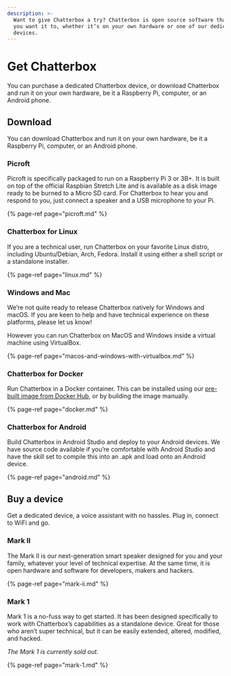 ```yaml
---
description: >-
  Want to give Chatterbox a try? Chatterbox is open source software that runs where
  you want it to, whether it’s on your own hardware or one of our dedicated
  devices.
---
```


# Get Chatterbox

You can purchase a dedicated Chatterbox device, or download Chatterbox and run it on your own hardware, be it a Raspberry Pi, computer, or an Android phone.

## Download

You can download Chatterbox and run it on your own hardware, be it a Raspberry Pi, computer, or an Android phone.

### Picroft

Picroft is specifically packaged to run on a Raspberry Pi 3 or 3B+. It is built on top of the official Raspbian Stretch Lite and is available as a disk image ready to be burned to a Micro SD card. For Chatterbox to hear you and respond to you, just connect a speaker and a USB microphone to your Pi.

{% page-ref page="picroft.md" %}

### Chatterbox for Linux

If you are a technical user, run Chatterbox on your favorite Linux distro, including Ubuntu/Debian, Arch, Fedora. Install it using either a shell script or a standalone installer.

{% page-ref page="linux.md" %}

### Windows and Mac

We’re not quite ready to release Chatterbox natively for Windows and macOS. If you are keen to help and have technical experience on these platforms, please let us know!

However you can run Chatterbox on MacOS and Windows inside a virtual machine using VirtualBox.

{% page-ref page="macos-and-windows-with-virtualbox.md" %}

### Chatterbox for Docker

Run Chatterbox in a Docker container. This can be installed using our [pre-built image from Docker Hub](https://hub.docker.com/r/chatterboxai/docker-chatterbox/), or by building the image manually.

{% page-ref page="docker.md" %}

### Chatterbox for Android

Build Chatterbox in Android Studio and deploy to your Android devices. We have source code available if you’re comfortable with Android Studio and have the skill set to compile this into an .apk and load onto an Android device.

{% page-ref page="android.md" %}

## Buy a device

Get a dedicated device, a voice assistant with no hassles. Plug in, connect to WiFi and go.

### Mark II

The Mark II is our next-generation smart speaker designed for you and your family, whatever your level of technical expertise. At the same time, it is open hardware and software for developers, makers and hackers.

{% page-ref page="mark-ii.md" %}

### Mark 1

Mark 1 is a no-fuss way to get started. It has been designed specifically to work with Chatterbox’s capabilities as a standalone device. Great for those who aren’t super technical, but it can be easily extended, altered, modified, and hacked.

_The Mark 1 is currently sold out._

{% page-ref page="mark-1.md" %}

